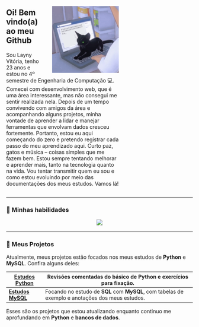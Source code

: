 <div style="display: flex;">
    <span style="display: inline-block; width: calc(100% - 200px);">
      <p align="right">
        <img src="tenor.gif" width="180" align="right" style="margin-left: 20px; margin-top: 10px; margin-bottom: 10px;">
      </p>
      <p align="left">
        <p align="justify-content">
          <h2>Oi! Bem vindo(a) ao meu Github</h2>
          Sou Layny Vitória, tenho 23 anos e estou no 4º semestre de Engenharia de Computação 💻. Comecei com desenvolvimento web, que é uma área interessante, mas não consegui me sentir realizada nela. Depois de um tempo convivendo com amigos da área e acompanhando alguns projetos, minha vontade de aprender a lidar e manejar ferramentas que envolvam dados cresceu fortemente. Portanto, estou eu aqui começando do zero e pretendo registrar cada passo do meu aprendizado aqui.
          Curto paz, gatos e música – coisas simples que me fazem bem. Estou sempre tentando melhorar e aprender mais, tanto na tecnologia quanto na vida. Vou tentar transmitir quem eu sou e como estou evoluindo por meio das documentações dos meus estudos. Vamos lá!
        </p>
</div>

---

### 🌟 Minhas habilidades
<p align="center">
  <a href="https://skillicons.dev">
    <img src="https://skillicons.dev/icons?i=html,css,js,c,react,java,py,git&theme=dark&perline=8" />
  </a>
</p>

---

### 🚀 Meus Projetos

Atualmente, meus projetos estão focados nos meus estudos de **Python** e **MySQL**. Confira alguns deles:


| [**Estudos Python**](https://github.com/laynyv/estudos-python) | Revisões comentadas do básico de **Python** e exercícios para fixação.  |
| ------- | --------- |
| [**Estudos MySQL**](https://github.com/laynyv/estudos-mysql) | Focando no estudo de **SQL** com **MySQL**, com tabelas de exemplo e anotações dos meus estudos.  |

Esses são os projetos que estou atualizando enquanto continuo me aprofundando em **Python** e **bancos de dados**.
